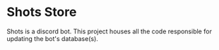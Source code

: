 # Shots Store

Shots is a discord bot. This project houses all the code responsible for updating the bot's database(s).
